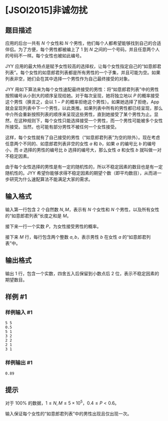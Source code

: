 # [JSOI2015]非诚勿扰

## 题目描述

应用的后台一共有 $N$ 个女性和 $N$ 个男性，他们每个人都希望能够找到自己的合适伴侣。为了方便，每个男性都被编上了 $1$ 到 $N$ 之间的一个号码，并且任意两个人的号码不一样。每个女性也被如此编号。

JYY 应用的最大特点是赋予女性较高的选择权，让每个女性指定自己的“如意郎君列表”。每个女性的如意郎君列表都是所有男性的一个子集，并且可能为空。如果列表非空，她们会在其中选择一个男性作为自己最终接受的对象。

JYY 用如下算法来为每个女性速配最终接受的男性：将“如意郎君列表”中的男性按照编号从小到大的顺序呈现给她。对于每次呈现，她将独立地以 $P$ 的概率接受这个男性（换言之，会以 $1-P$ 的概率拒绝这个男性）。如果她选择了拒绝，App 就会呈现列表中下一个男性，以此类推。如果列表中所有的男性都已经呈现，那么中介所会重新按照列表的顺序来呈现这些男性，直到她接受了某个男性为止。显然，在这种规则下，每个女性只能选择接受一个男性，而一个男性可能被多个女性所接受。当然，也可能有部分男性不被任何一个女性接受。

这样，每个女性就有了自己接受的男性（“如意郎君列表”为空的除外）。现在考虑任意两个不同的、如意郎君列表非空的女性 $a$ 和 $b$，如果 $a$ 的编号比 $b$ 的编号小，而 $a$ 选择的男性的编号比 $b$ 选择的编号大，那么女性 $a$ 和女性 $b$ 就叫做一对不稳定因素。

由于每个女性选择的男性是有一定的随机性的，所以不稳定因素的数目也是有一定随机性的。JYY 希望你能够求得不稳定因素的期望个数（即平均数目），从而进一步研究为什么速配算法不能满足大家的需求。

## 输入格式

输入第一行包含 $2$ 个自然数 $N,M$，表示有 $N$ 个女性和 $N$ 个男性，以及所有女性的“如意郎君列表”长度之和是 $M$。

接下来一行一个实数 $P$，为女性接受男性的概率。

接下来 $M$ 行，每行包含两个整数 $a,b$，表示男性 $b$ 在女性 $a$ 的“如意郎君列表”中。

## 输出格式

输出 $1$ 行，包含一个实数，四舍五入后保留到小数点后 $2$ 位，表示不稳定因素的期望数目。

## 样例 #1

### 样例输入 #1
```
5 5
0.5
5 1
3 2
2 2
2 1
3 1
```

### 样例输出 #1

```
0.89
```

## 提示

对于 $100\%$ 的数据，$1\leq N,M\leq 5\times 10^5$，$0.4\leq P<0.6$。

输入保证每个女性的“如意郎君列表”中的男性出现且仅出现一次。


